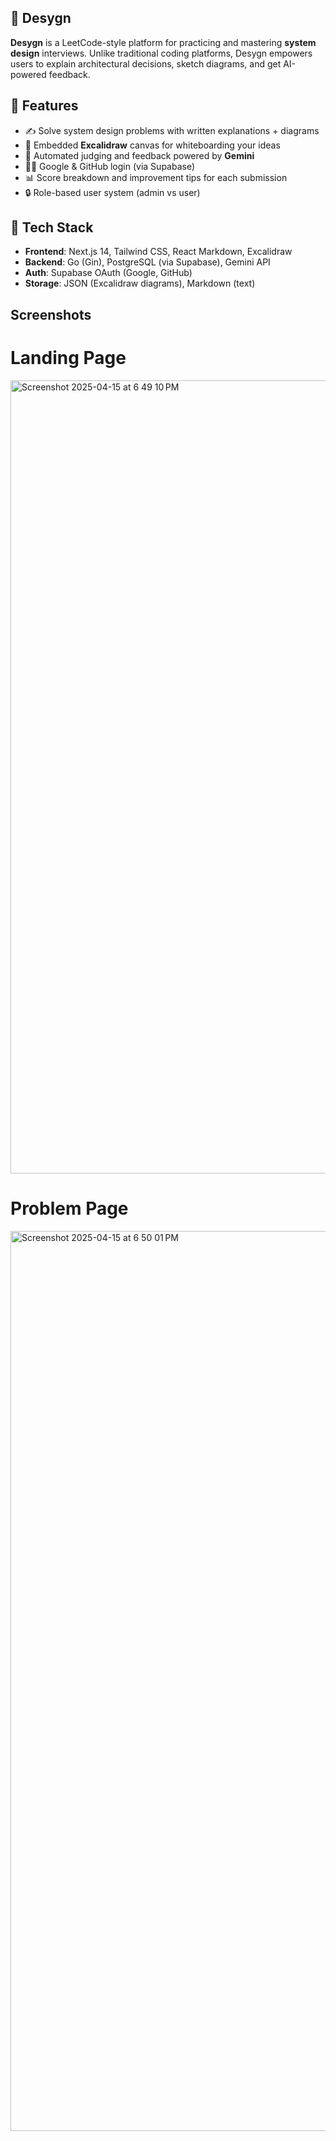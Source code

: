 ## 🧠 Desygn

**Desygn** is a LeetCode-style platform for practicing and mastering **system design** interviews. Unlike traditional coding platforms, Desygn empowers users to explain architectural decisions, sketch diagrams, and get AI-powered feedback.

## 🚀 Features

- ✍️ Solve system design problems with written explanations + diagrams
- 🧠 Embedded **Excalidraw** canvas for whiteboarding your ideas
- 🤖 Automated judging and feedback powered by **Gemini**
- 🧑‍💻 Google & GitHub login (via Supabase)
- 📊 Score breakdown and improvement tips for each submission
- 🔒 Role-based user system (admin vs user)

## 🧱 Tech Stack

- **Frontend**: Next.js 14, Tailwind CSS, React Markdown, Excalidraw
- **Backend**: Go (Gin), PostgreSQL (via Supabase), Gemini API
- **Auth**: Supabase OAuth (Google, GitHub)
- **Storage**: JSON (Excalidraw diagrams), Markdown (text)

## Screenshots
# Landing Page
<img width="1269" alt="Screenshot 2025-04-15 at 6 49 10 PM" src="https://github.com/user-attachments/assets/2fff88cb-5490-49bb-843c-cfb0fb820bc0" />

# Problem Page
<img width="1440" alt="Screenshot 2025-04-15 at 6 50 01 PM" src="https://github.com/user-attachments/assets/e92e6fda-c3c9-4cc2-93f4-10117bf28ee2" />



